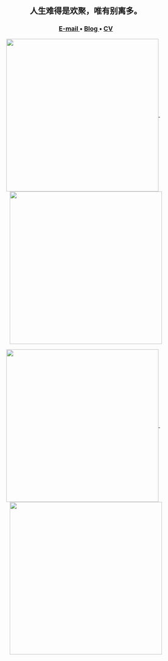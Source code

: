 <h2 align="center"> 人生难得是欢聚，唯有别离多。 </h2>

<h3 align="center">  
  <a href="mailto:yangyf83@aliyun.com/">
    E-mail
  </a> •
  <a href="http://blog.yfyang.me/">
    Blog
  </a>•
  <a href="https://yfyang.me/">
    CV
  </a>
</h3>
          
<p align="center">
  <a href="#">
    <img width="400" align="center" src="https://gist.githubusercontent.com/NorthSecond/454abf4052a73b5ecd1c15c322fd9585/raw/github-metrics.svg" />
  </a>
    &emsp;
  <a href="#">
      <img width="400" align="center" src="https://gist.githubusercontent.com/NorthSecond/c92c1a720f8908a7a4be6ceedcb49e07/raw/github-metrics.svg" />
  </a>
</p>

<p align="center">
  <a href="https://www.zhihu.com/people/nanguozhibei">
      <img width="400" align="center" src="https://stats.justsong.cn/api/zhihu?username=nanguozhibei" />
  </a>
  &emsp;
  <a href="https://space.bilibili.com/177147462">
      <img width="400" align="center" src="https://stats.justsong.cn/api/bilibili/?id=177147462" />
  </a>
</p>

<!-- <p align="center">
  <a href="https://github.com/anuraghazra/github-readme-stats">
      <img align="center" src="https://github-readme-stats.vercel.app/api?username=northsecond&show_icons=true&theme=buefy&count_private=true" />
  </a>
</p> -->
